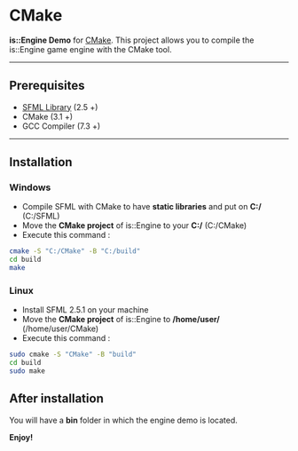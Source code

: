 # CMake
**is::Engine Demo** for [CMake](https://cmake.org/).
This project allows you to compile the is::Engine game engine with the CMake tool.

---

## Prerequisites

- [SFML Library](https://www.sfml-dev.org/files/SFML-2.5.1-sources.zip) (2.5 +)
- CMake (3.1 +)
- GCC Compiler (7.3 +)

---

## Installation

### Windows
- Compile SFML with CMake to have **static libraries** and put on **C:/** (C:/SFML)
- Move the **CMake project** of is::Engine to your **C:/** (C:/CMake)
- Execute this command :
```bash
cmake -S "C:/CMake" -B "C:/build"
cd build
make
```

### Linux
- Install SFML 2.5.1 on your machine
- Move the **CMake project** of is::Engine to **/home/user/** (/home/user/CMake)
- Execute this command :
```bash
sudo cmake -S "CMake" -B "build"
cd build
sudo make
```

## After installation
You will have a **bin** folder in which the engine demo is located.

**Enjoy!**